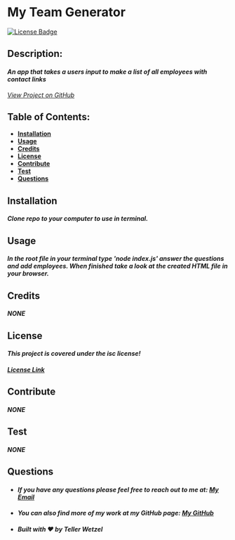 # My Team Generator

  [![License Badge](https://img.shields.io/badge/license-isc-blue.svg)](#license)

  ## Description:
  #### *An app that takes a users input to make a list of all employees with contact links*
  *[View Project on GitHub](https://github.com/my-team-generator)*

  ## Table of Contents:
  * [**Installation**](#installation)
  * [**Usage**](#usage)
  * [**Credits**](#credits)
  * [**License**](#license)
  * [**Contribute**](#contribute)
  * [**Test**](#test)
  * [**Questions**](#questions)

  ## Installation
  
  #### *Clone repo to your computer to use in terminal.*
  

  ## Usage
  #### *In the root file in your terminal type 'node index.js' answer the questions and add employees. When finished take a look at the created HTML file in your browser.*

  ## Credits
  #### *NONE*

  ## License
  #### *This project is covered under the isc license!*
  #### *[License Link](https://choosealicense.com/licenses/isc)*

  ## Contribute
  #### *NONE*

  ## Test
  #### *NONE*

  ## Questions
  * #### *If you have any questions please feel free to reach out to me at: <a href='mailto:tellerwetzel@yahoo.com'></i>My Email</a>*
  * #### *You can also find more of my work at my GitHub page: [My GitHub](https://github.com/teller35)*
  * #### *Built with ❤️ by Teller Wetzel*
